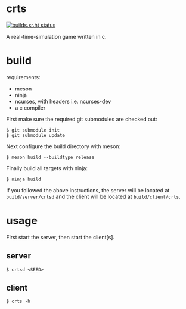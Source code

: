 # crts

[![builds.sr.ht status](https://builds.sr.ht/~lattis/crts.svg)](https://builds.sr.ht/~lattis/crts?)

A real-time-simulation game written in c.

# build

requirements:

+ meson
+ ninja
+ ncurses, with headers i.e. ncurses-dev
+ a c compiler

First make sure the required git submodules are checked out:

```
$ git submodule init
$ git submodule update
```

Next configure the build directory with meson:

```
$ meson build --buildtype release
```

Finally build all targets with ninja:

```
$ ninja build
```

If you followed the above instructions, the server will be located at
`build/server/crtsd` and the client will be located at `build/client/crts`.

# usage

First start the server, then start the client[s].

## server

```
$ crtsd <SEED>
```

## client

```
$ crts -h
```
